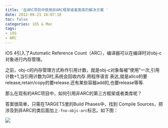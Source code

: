 ```yaml
---
title: '在ARC项目中使用非ARC框架或者类库的解决方案 '
date: 2012-08-21 16:07:18
toc: false
categories: iOS & Mac
tags:
- iOS
- ARC
---
```


iOS 4引入了Automatic Reference Count（ARC），编译器可以在编译时对obj-c对象进行内存管理。

之前，obj-c的内存管理方式称作引用计数，就是obj-c对象每被”使用”一次,引用计数+1,当引用计数为0时,系统会回收内存.用程序语言 表达,就是allco的要release,retain/copy的要release.还有某些容器add的,也要release等等.

那么在现有的ARC项目中，如何引用非ARC的第三方框架或者类库呢？

答案很简单，只需在TARGETS里的Build Phases中，找到 Compile Sources，把涉及到非ARC的类后面加上`-fno-objc-arc`标志。如下图：

![](http://img9.ph.126.net/HXGs9V578ZKSc0uRRtUrmQ==/6597353440657067939.jpg)